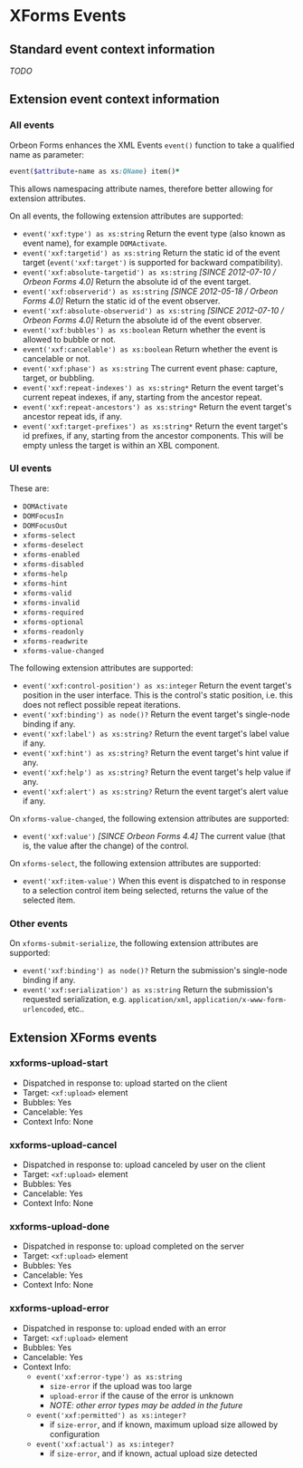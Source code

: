 # XForms Events

<!-- toc -->

## Standard event context information

*TODO*

## Extension event context information

### All events

Orbeon Forms enhances the XML Events `event()` function to take a qualified name as parameter:

```ruby
event($attribute-name as xs:QName) item()*
```

This allows namespacing attribute names, therefore better allowing for extension attributes.

On all events, the following extension attributes are supported:

- `event('xxf:type') as xs:string`
  Return the event type (also known as event name), for example `DOMActivate`.
- `event('xxf:targetid') as xs:string`
  Return the static id of the event target (`event('xxf:target')` is supported for backward compatibility).
- `event('xxf:absolute-targetid') as xs:string`
  *[SINCE 2012-07-10 / Orbeon Forms 4.0]*
  Return the absolute id of the event target.
- `event('xxf:observerid') as xs:string`
  *[SINCE 2012-05-18 / Orbeon Forms 4.0]*
  Return the static id of the event observer.
- `event('xxf:absolute-observerid') as xs:string`
  *[SINCE 2012-07-10 / Orbeon Forms 4.0]*
  Return the absolute id of the event observer.
- `event('xxf:bubbles') as xs:boolean`
  Return whether the event is allowed to bubble or not.
- `event('xxf:cancelable') as xs:boolean`
  Return whether the event is cancelable or not.
- `event('xxf:phase') as xs:string`
  The current event phase: capture, target, or bubbling.
- `event('xxf:repeat-indexes') as xs:string*`
  Return the event target's current repeat indexes, if any, starting from the ancestor repeat.
- `event('xxf:repeat-ancestors') as xs:string*`
  Return the event target's ancestor repeat ids, if any.
- `event('xxf:target-prefixes') as xs:string*`
  Return the event target's id prefixes, if any, starting from the ancestor components. This will be empty unless the target is within an XBL component.

### UI events

These are:

- `DOMActivate`
- `DOMFocusIn`
- `DOMFocusOut`
- `xforms-select`
- `xforms-deselect`
- `xforms-enabled`
- `xforms-disabled`
- `xforms-help`
- `xforms-hint`
- `xforms-valid`
- `xforms-invalid`
- `xforms-required`
- `xforms-optional`
- `xforms-readonly`
- `xforms-readwrite`
- `xforms-value-changed`

The following extension attributes are supported:

- `event('xxf:control-position') as xs:integer`
  Return the event target's position in the user interface. This is the control's static position, i.e. this does not reflect possible repeat iterations.
- `event('xxf:binding') as node()?`
  Return the event target's single-node binding if any.
- `event('xxf:label') as xs:string?`
  Return the event target's label value if any.
- `event('xxf:hint') as xs:string?`
  Return the event target's hint value if any.
- `event('xxf:help') as xs:string?`
  Return the event target's help value if any.
- `event('xxf:alert') as xs:string?`
  Return the event target's alert value if any.

On `xforms-value-changed`, the following extension attributes are supported:

- `event('xxf:value')`
  *[SINCE Orbeon Forms 4.4]*
  The current value (that is, the value after the change) of the control.

On `xforms-select`, the following extension attributes are supported:

- `event('xxf:item-value')`
  When this event is dispatched to in response to a selection control item being selected, returns the value of the selected item.

### Other events

On `xforms-submit-serialize`, the following extension attributes are supported:

- `event('xxf:binding') as node()?`
  Return the submission's single-node binding if any.
- `event('xxf:serialization') as xs:string`
  Return the submission's requested serialization, e.g. `application/xml`, `application/x-www-form-urlencoded`, etc..

## Extension XForms events

### xxforms-upload-start

- Dispatched in response to: upload started on the client
- Target: `<xf:upload>` element
- Bubbles: Yes
- Cancelable: Yes
- Context Info: None

### xxforms-upload-cancel

- Dispatched in response to: upload canceled by user on the client
- Target: `<xf:upload>` element
- Bubbles: Yes
- Cancelable: Yes
- Context Info: None

### xxforms-upload-done

- Dispatched in response to: upload completed on the server
- Target: `<xf:upload>` element
- Bubbles: Yes
- Cancelable: Yes
- Context Info: None

### xxforms-upload-error

- Dispatched in response to: upload ended with an error
- Target: `<xf:upload>` element
- Bubbles: Yes
- Cancelable: Yes
- Context Info:
    - `event('xxf:error-type') as xs:string`
        - `size-error` if the upload was too large
        - `upload-error` if the cause of the error is unknown
        - *NOTE: other error types may be added in the future*
    - `event('xxf:permitted') as xs:integer?`
        - if `size-error`, and if known, maximum upload size allowed by configuration
    - `event('xxf:actual') as xs:integer?`
        - if `size-error`, and if known, actual upload size detected
